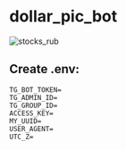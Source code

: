 # dollar_pic_bot
![stocks_rub](https://user-images.githubusercontent.com/83474704/157232356-3cf3d291-557d-42c3-80fe-95ab973635df.png)

## Create .env:
```env
TG_BOT_TOKEN=
TG_ADMIN_ID=
TG_GROUP_ID=
ACCESS_KEY=
MY_UUID=
USER_AGENT=
UTC_Z=
```
